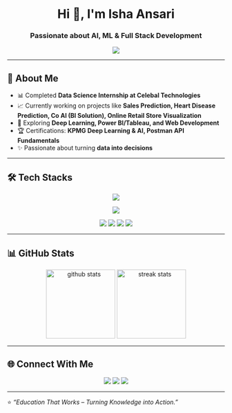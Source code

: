 <h1 align="center">Hi 👋, I'm Isha Ansari</h1>
<h3 align="center"> Passionate about AI, ML & Full Stack Development</h3>

<p align="center">
  <img src="https://readme-typing-svg.herokuapp.com?size=22&duration=3000&color=F75C7E&center=true&vCenter=true&width=500&lines=Data+Science+Enthusiast;Full+Stack+Developer;AI+%26+ML+Learner;Always+Learning+New+Things" />
</p>

---

## 🚀 About Me  
- 📊 Completed **Data Science Internship at Celebal Technologies**  
- 📈 Currently working on projects like **Sales Prediction, Heart Disease Prediction, Co Al (BI Solution), Online Retail Store Visualization**  
- 🌱 Exploring **Deep Learning, Power BI/Tableau, and Web Development**  
- 🏆 Certifications: **KPMG Deep Learning & AI, Postman API Fundamentals**  
- ✨ Passionate about turning **data into decisions**  

---

## 🛠️ Tech Stacks  

<p align="center">
  <!-- Languages -->
  <img src="https://skillicons.dev/icons?i=python,cpp,html,css,js,mysql" />
</p>  

<p align="center">
  <!-- Tools & Frameworks -->
  <img src="https://skillicons.dev/icons?i=git,github,vscode" />
</p>

<p align="center">
  <!-- Data Science Tools -->
  <img src="https://img.shields.io/badge/-Pandas-150458?style=flat&logo=pandas&logoColor=white" />
  <img src="https://img.shields.io/badge/-NumPy-013243?style=flat&logo=numpy&logoColor=white" />
  <img src="https://img.shields.io/badge/-Matplotlib-005571?style=flat&logo=plotly&logoColor=white" />
  <img src="https://img.shields.io/badge/-ScikitLearn-F7931E?style=flat&logo=scikitlearn&logoColor=white" />
 
</p>

---

## 📊 GitHub Stats  

<p align="center">
  <img src="https://github-readme-stats.vercel.app/api?username=IshaAnsari77&show_icons=true&theme=radical" alt="github stats" height="160"/>
  <img src="https://github-readme-streak-stats.herokuapp.com/?user=IshaAnsari77&theme=radical" alt="streak stats" height="160"/>
</p>


---

## 🌐 Connect With Me  

<p align="center">
  <a href="mailto:ishaansari628@gmail.com"><img src="https://img.shields.io/badge/Email-D14836?style=for-the-badge&logo=gmail&logoColor=white"/></a>
  <a href="https://www.linkedin.com/in/isha-ansari"><img src="https://img.shields.io/badge/LinkedIn-0077B5?style=for-the-badge&logo=linkedin&logoColor=white"/></a>
  <a href="https://github.com/IshaAnsari77"><img src="https://img.shields.io/badge/GitHub-100000?style=for-the-badge&logo=github&logoColor=white"/></a>
</p>

---
⭐ *“Education That Works – Turning Knowledge into Action.”*  
